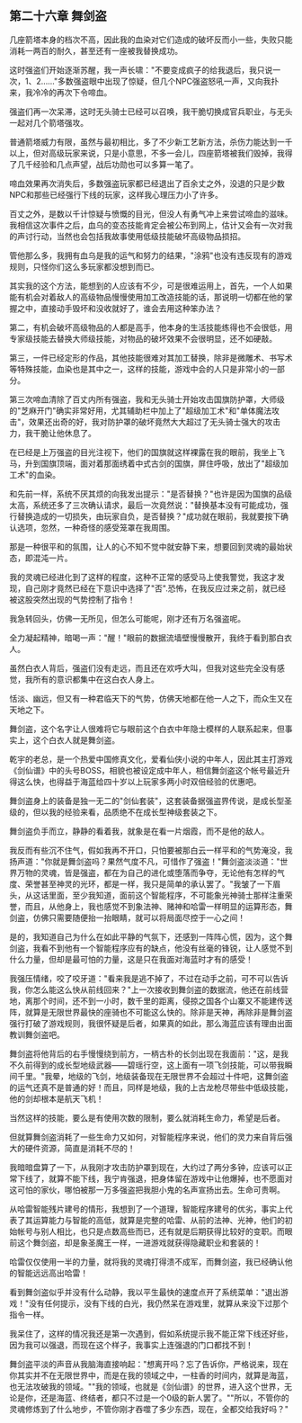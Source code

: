 ## 第二十六章 舞剑盗

几座箭塔本身的档次不高，因此我的血染对它们造成的破坏反而小一些，失败只能消耗一两百的耐久，甚至还有一座被我替换成功。

这时强盗们开始逐渐苏醒，我一声长啸："不要变成疯子的给我退后，我只说一次，1、2……"多数强盗眼中出现了惊疑，但几个NPC强盗怒吼一声，又向我扑来，我冷冷的再次下令啼血。

强盗们再一次呆滞，这时无头骑士已经可以召唤，我干脆切换成官兵职业，与无头一起对几个箭塔强攻。

普通箭塔威力有限，虽然与最初相比，多了不少新工艺新方法，杀伤力能达到一千以上，但对高级玩家来说，只是小意思，不多一会儿，四座箭塔被我们毁掉，我得了几千经验和几点声望，战后功勋也可以多算一笔了。

啼血效果再次消失后，多数强盗玩家都已经退出了百余丈之外，没退的只是少数NPC和那些已经强行下线的玩家，这样我心理压力小了许多。

百丈之外，是数以千计惊疑与愤慨的目光，但没人有勇气冲上来尝试啼血的滋味。我相信这次事件之后，血乌的变态技能肯定会被公布到网上，估计又会有一次对我的声讨行动，当然也会包括我故事使用低级技能破坏高级物品损招。

管他那么多，我拥有血乌是我的运气和努力的结果，"涂鸦"也没有违反现有的游戏规则，只怪你们这么多玩家都没想到而已。

其实我的这个方法，能想到的人应该有不少，可是很难运用上，首先，一个人如果能有机会对着敌人的高级物品慢慢使用加工改造技能的话，那说明一切都在他的掌握之中，直接动手毁坏和没收就好了，谁会去用这种笨办法？

第二，有机会破坏高级物品的人都是高手，他本身的生活技能练得也不会很低，用专家级技能去替换大师级技能，对物品的破坏效果不会很明显，还不如硬敲。

第三，一件已经定形的作品，其他技能很难对其加工替换，除非是微雕术、书写术等特殊技能，血染也是其中之一，这样的技能，游戏中会的人只是非常小的一部分。

第三次啼血清除了百丈内所有强盗，我和无头骑士开始攻击国旗防护罩，大师级的"芝麻开门"确实非常好用，尤其辅助栏中加上了"超级加工术"和"单体魔法攻击"，效果还出奇的好，我对防护罩的破坏竟然大大超过了无头骑士强大的攻击力，我干脆让他休息了。

在已经是上万强盗的目光注视下，他们的国旗就这样裸露在我的眼前，我坐上飞马，升到国旗顶端，面对着那面绣着中式古剑的国旗，屏住呼吸，放出了"超级加工术"的血染。

和先前一样，系统不厌其烦的向我发出提示："是否替换？"也许是因为国旗的品级太高，系统还多了三次确认请求，最后一次竟然说："替换基本没有可能成功，强行替换造成的一切损失，由玩家自负，是否替换？"成功就在眼前，我就要按下确认选项，忽然，一种奇怪的感受笼罩在我周围。

那是一种很平和的氛围，让人的心不知不觉中就安静下来，想要回到灵魂的最始状态，即混沌一片。

我的灵魂已经进化到了这样的程度，这种不正常的感受马上使我警觉，我这才发现，自己刚才竟然已经在下意识中选择了"否".恐怖，在我反应过来之前，就已经被这股突然出现的气势控制了指令！

我急转回头，仿佛一无所见，但怎么可能呢，刚才还有万名强盗呢。

全力凝起精神，暗喝一声："醒！"眼前的数据流墙壁慢慢散开，我终于看到那白衣人。

虽然白衣人背后，强盗们没有走远，而且还在欢呼大叫，但我对这些完全没有感觉，我所有的意识都集中在这白衣人身上。

恬淡、幽远，但又有一种君临天下的气势，仿佛天地都在他一人之下，而众生又在天地之下。

舞剑盗，这个名字让人很难将它与眼前这个白衣中年隐士模样的人联系起来，但事实上，这个白衣人就是舞剑盗。

乾宇的老总，是一个热爱中国修真文化，爱看仙侠小说的中年人，因此其主打游戏《剑仙谱》中的头号BOSS，相貌也被设定成中年人，相信舞剑盗这个帐号最近升得这么快，也得益于海蓝给四十岁以上玩家多两小时双倍经验的优惠吧。

舞剑盗身上的装备是独一无二的"剑仙套装"，这套装备据强盗界传说，是成长型圣级的，但以我的经验来看，品质绝不在成长型神级套装之下。

舞剑盗负手而立，静静的看着我，就象是在看一片烟霞，而不是他的敌人。

我反而有些沉不住气，假如我再不开口，只怕要被那白云一样平和的气势淹没，我扬声道："你就是舞剑盗吗？果然气度不凡，可惜作了强盗！"舞剑盗淡淡道："世界万物的灵魂，皆是强盗，都在为自己的进化或堕落而争夺，无论他有怎样的气度、荣誉甚至神灵的光环，都是一样，我只是简单的承认罢了。"我皱了一下眉头，从这话里面，至少我知道，面前这个智能程序，不可能象光神骑士那样注重荣誉，而且，从他身上，我也感觉不到象法神、赌神和哈雷一样明显的运算形态，舞剑盗，仿佛只需要随便抬一抬眼睛，就可以将局面尽控于一心之间！

是的，我知道自己为什么在如此平静的气氛下，还感到一阵阵心慌，因为，这个舞剑盗，我看不到他有一个智能程序应有的缺点，他没有丝毫的锋锐，让人感觉不到什么力量，但却是最可怕的力量，这是只在我面对海蓝时才有的感受！

我强压情绪，咬了咬牙道："看来我是逃不掉了，不过在动手之前，可不可以告诉我，你怎么能这么快从前线回来？"上一次接收到舞剑盗的数据流，他还在前线营地，离那个时间，还不到一小时，数千里的距离，侵掠之国各个山寨又不能建传送阵，就算是无限世界最快的座骑也不可能这么快的。除非是天神，再除非是舞剑盗强行打破了游戏规则，我很怀疑是后者，如果真的如此，那么海蓝应该有理由出面教训舞剑盗吧。

舞剑盗将他背后的右手慢慢绕到前方，一柄古朴的长剑出现在我面前："这，是我不久前得到的成长型地级武器——碧瑶行空，这上面有一项飞剑技能，可以带我瞬间千里。"我晕，地级的飞剑，地级装备现在无限世界不会超过十件吧，这舞剑盗的运气还真不是普通的好！而且，同样是地级，我的上古龙枪尽带些中低级技能，他的剑却根本是航天飞机！

当然这样的技能，要么是有使用次数的限制，要么就消耗生命力，希望是后者。

但就算舞剑盗消耗了一些生命力又如何，对智能程序来说，他们的灵力来自背后强大的硬件资源，简直是消耗不尽的！

我暗暗盘算了一下，从我刚才攻击防护罩到现在，大约过了两分多钟，应该可以正常下线了，就算不能下线，我宁肯强退，把身体留在游戏中让他爆掉，也不愿面对这可怕的家伙，哪怕被那一万多强盗把我胆小鬼的名声宣扬出去。生命可贵啊。

从哈雷智能残片建号的情形，我想到了一个道理，智能程序建号的优劣，事实上代表了其运算能力与智能的高低，就算是完整的哈雷、从前的法神、光神，他们的初始帐号与别人相比，也只是点数高些而已，还有就是后期获得比较好的变职。而眼前这个舞剑盗，却是象圣魔王一样，一进游戏就获得隐藏职业和套装的！

哈雷仅仅使用一半的力量，就将我的灵魂打得溃不成军，而舞剑盗，我已经确认他的智能远远高出哈雷！

看到舞剑盗似乎并没有什么动静，我以平生最快的速度点开了系统菜单："退出游戏！"没有任何提示，没有下线的白光，我仍然呆在游戏里，就算从来没下过那个指令一样。

我呆住了，这样的情况我还是第一次遇到，假如系统提示我不能正常下线还好些，因为我可以强退，而现在这个样子，我事实上连强退的门口都找不到！

舞剑盗平淡的声音从我脑海直接响起："想离开吗？忘了告诉你，严格说来，现在你其实并不在无限世界中，而是在我的领域之中，一柱香的时间内，就算是海蓝，也无法攻破我的领域。""我的领域，也就是《剑仙谱》的世界，进入这个世界，无论是你，还是海蓝、终结者，都只不过是一个0级的新人罢了。""所以，不管你的灵魂修炼到了什么地步，不管你刚才吞噬了多少东西，现在，全都交给我好吗？"

